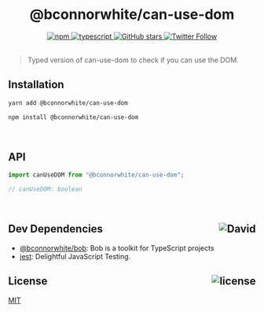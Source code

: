 <div align="center">
  <h1>@bconnorwhite/can-use-dom</h1>
  <a href="https://npmjs.com/package/@bconnorwhite/can-use-dom">
    <img alt="npm" src="https://img.shields.io/npm/v/@bconnorwhite/can-use-dom.svg">
  </a>
  <a href="https://github.com/bconnorwhite/can-use-dom">
    <img alt="typescript" src="https://img.shields.io/github/languages/top/bconnorwhite/can-use-dom.svg">
  </a>
  <a href="https://github.com/bconnorwhite/can-use-dom">
    <img alt="GitHub stars" src="https://img.shields.io/github/stars/bconnorwhite/can-use-dom?label=Stars%20Appreciated%21&style=social">
  </a>
  <a href="https://twitter.com/bconnorwhite">
    <img alt="Twitter Follow" src="https://img.shields.io/twitter/follow/bconnorwhite.svg?label=%40bconnorwhite&style=social">
  </a>
</div>

<br />

> Typed version of can-use-dom to check if you can use the DOM.

## Installation

```bash
yarn add @bconnorwhite/can-use-dom
```

```bash
npm install @bconnorwhite/can-use-dom
```

<br />

## API

```js
import canUseDOM from "@bconnorwhite/can-use-dom";

// canUseDOM: boolean
```

<br />

<h2>Dev Dependencies<img align="right" alt="David" src="https://img.shields.io/david/dev/bconnorwhite/can-use-dom.svg"></h2>

- [@bconnorwhite/bob](https://www.npmjs.com/package/@bconnorwhite/bob): Bob is a toolkit for TypeScript projects
- [jest](https://www.npmjs.com/package/jest): Delightful JavaScript Testing.


<h2>License <img align="right" alt="license" src="https://img.shields.io/npm/l/@bconnorwhite/can-use-dom.svg"></h2>

[MIT](https://opensource.org/licenses/MIT)
